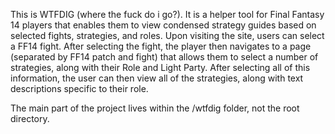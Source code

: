 This is WTFDIG (where the fuck do i go?). It is a helper tool for Final Fantasy 14 players that enables them to view condensed strategy guides based on selected fights, strategies, and roles.
Upon visiting the site, users can select a FF14 fight. After selecting the fight, the player then navigates to a page (separated by FF14 patch and fight) that allows them to select a number of strategies, along with their Role and Light Party.
After selecting all of this information, the user can then view all of the strategies, along with text descriptions specific to their role.

The main part of the project lives within the /wtfdig folder, not the root directory.